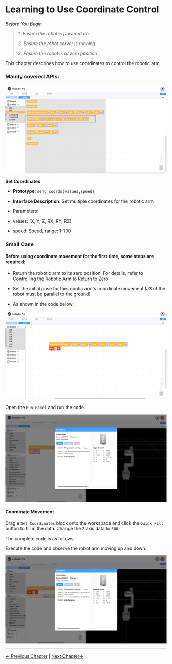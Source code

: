 # Learning to Use Coordinate Control

*Before You Begin*

> *1. Ensure the robot is powered on*
> 
> *2. Ensure the robot server is running*
> 
> *3. Ensure the robot is at zero position*

This chapter describes how to use coordinates to control the robotic arm.

### Mainly covered APIs:

<img src="../../../resources/3-FunctionsAndApplications/5.myBlockly/blockly/coords1.png" />

**Set Coordinates**

- **Prototype**: `send_coords(values,speed)`

- **Interface Description**: Set multiple coordinates for the robotic arm

- Parameters:

- values: [X, Y, Z, RX, RY, RZ]

- speed: Speed, range: 1-100

### Small Case

#### Before using coordinate movement for the first time, some steps are required:

- Return the robotic arm to its zero position. For details, refer to [Controlling the Robotic Arm to Return to Zero](./5.1.5.3-littleCase.mdS)

- Set the initial pose for the robotic arm's coordinate movement (J3 of the robot must be parallel to the ground)

- As shown in the code below:

<img src="../../../resources/3-FunctionsAndApplications/5.myBlockly/blockly/coords2.png" />

Open the `Run Panel` and run the code.

<img src="../../../resources/3-FunctionsAndApplications/5.myBlockly/blockly/coords3.png" />

#### Coordinate Movement

Drag a `Set Coordinates` block onto the workspace and click the `Quick Fill` button to fill in the data. Change the `Z` axis data to `300`.

The complete code is as follows:

Execute the code and observe the robot arm moving up and down.

<img src="../../../resources/3-FunctionsAndApplications/5.myBlockly/blockly/coords4.png" />

---

[← Previous Chapter](./5.5.5-quickMove.md) | [Next Chapter→](./5.5.7-singleStep.md)